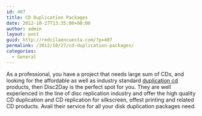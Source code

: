 ```yaml
---
id: 407
title: CD Duplication Packages
date: 2012-10-27T13:35:00+00:00
author: admin
layout: post
guid: http://redcilaencuesta.com/?p=407
permalink: /2012/10/27/cd-duplication-packages/
categories:
  - General
---
```

As a professional, you have a project that needs large sum of CDs, and looking for the affordable as well as industry standard [duplication cd](http://www.disc2day.com/) products, then Disc2Day is the perfect spot for you. They are well experienced in the line of disc replication industry and offer the high quality CD duplication and CD replication for silkscreen, offest printing and related CD products. Avail their service for all your disk duplication packages need.